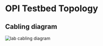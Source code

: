 # OPI Testbed Topology

## Cabling diagram

![lab cabling diagram](../images/opi-lab-cabling.drawio.svg)
